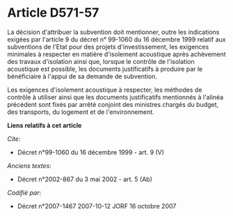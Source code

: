 # Article D571-57

La décision d'attribuer la subvention doit mentionner, outre les indications exigées par l'article 9 du décret n° 99-1060 du
16 décembre 1999 relatif aux subventions de l'Etat pour des projets d'investissement, les exigences minimales à respecter en
matière d'isolement acoustique après achèvement des travaux d'isolation ainsi que, lorsque le contrôle de l'isolation
acoustique est possible, les documents justificatifs à produire par le bénéficiaire à l'appui de sa demande de subvention. 

Les exigences d'isolement acoustique à respecter, les méthodes de contrôle à utiliser ainsi que les documents justificatifs
mentionnés à l'alinéa précédent sont fixés par arrêté conjoint des ministres chargés du budget, des transports, du logement
et de l'environnement.

**Liens relatifs à cet article**

_Cite_:

  - Décret n°99-1060 du 16 décembre 1999 - art. 9 (V)

_Anciens textes_:

  - Décret n°2002-867 du 3 mai 2002 - art. 5 (Ab)

_Codifié par_:

  - Décret n°2007-1467 2007-10-12 JORF 16 octobre 2007
